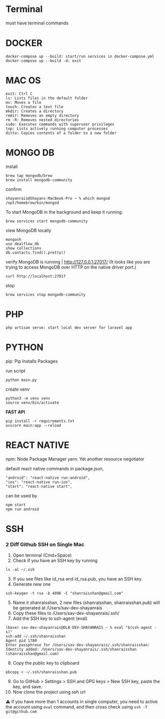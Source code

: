 # Terminal
must have terminal commands

# DOCKER
```
docker-compose up --build: start/run services in docker-compose.yml
docker-compose up --build -d: exit
```

# MAC OS
```
exit: Ctrl C
ls: Lists files in the default folder
mv: Moves a file
touch: Creates a text file
mkdir: Creates a directory
rmdir: Removes an empty directory
rm -R: Removes nested directories
sudo: Executes commands with superuser privileges
top: Lists actively running computer processes
ditto: Copies contents of a folder to a new folder
```

# MONGO DB

install
```
brew tap mongodb/brew
brew install mongodb-community
```

confirm
```
shayanrais@Shayans-MacBook-Pro ~ % which mongod
/opt/homebrew/bin/mongod
```

To start MongoDB in the background and keep it running:
```
brew services start mongodb-community
```

view MongoDB locally
```
mongosh
use dealflow_db
show collections
db.contacts.find().pretty()
```

verify MongoDB is running | http://127.0.0.1:27017/ (It looks like you are trying to access MongoDB over HTTP on the native driver port.)
```
curl http://localhost:27017
```

stop
```
brew services stop mongodb-community
```

# PHP
```
php artisan serve: start local dev server for laravel app
```

# PYTHON
pip: Pip Installs Packages

run script
```
python main.py
```
create venv
```
python3 -m venv venv
source venv/bin/activate
```
**FAST API**
```
pip install -r requirements.txt
uvicorn main:app --reload
```

# REACT NATIVE
npm: Node Package Manager
yarn: Yet another resource negotiator

default react native commands in package.json,
```
"android": "react-native run-android",
"ios": "react-native run-ios",
"start": "react-native start",
```
can be used by
```
npm start
npm run android
```

# SSH

### 2 Diff Github SSH on Single Mac 
1. Open terminal (Cmd+Space)
2. Check if you have an SSH key by running
```
ls -al ~/.ssh
```

3. If you see files like id_rsa and id_rsa.pub, you have an SSH key.
4. Generate new one
```
ssh-keygen -t rsa -b 4096 -C "shanraisshan@gmail.com"
```
5. Name it shanraisshan, 2 new files (shanraisshan, shanraisshan.pub) will be generated at /Users/sav-dev-shayanrais
6. Copy these files to /Users/sav-dev-shayanrais/.ssh/
7. Add the SSH key to ssh-agent (eval)
```
(base) sav-dev-shayanrais@DLB-DEV-SHAYANRAIS ~ % eval "$(ssh-agent -s)"
ssh-add ~/.ssh/shanraisshan
Agent pid 1780
Enter passphrase for /Users/sav-dev-shayanrais/.ssh/shanraisshan: 
Identity added: /Users/sav-dev-shayanrais/.ssh/shanraisshan (shanraisshan@gmail.com)
```
8. Copy the public key to clipboard
```
pbcopy < ~/.ssh/shanraisshan.pub
```
9. Go to GitHub > Settings > SSH and GPG keys > New SSH key, paste the key, and save.
10. Now clone the project using ssh url

⚠️ if you have more than 1 accounts in single computer, you need to active the account using ```eval``` command, and then cross check using ```ssh -T git@github.com```
